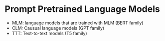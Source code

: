 # Prompt Pretrained Language Models
- MLM: language models that are trained with MLM (BERT family)
- CLM: Causual language models (GPT family)
- TTT: Text-to-text models (T5 family) 

